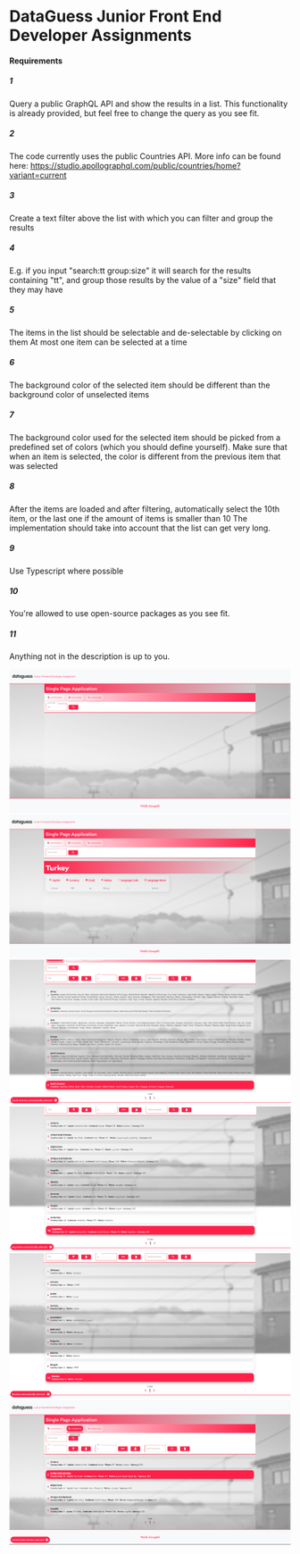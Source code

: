 # DataGuess Junior Front End Developer Assignments

#### **Requirements**

##### 1
Query a public GraphQL API and show the results in a list. This functionality is already provided, but feel free to change the query as you see fit.

##### 2
The code currently uses the public Countries API. More info can be found here: https://studio.apollographql.com/public/countries/home?variant=current

##### 3
Create a text filter above the list with which you can filter and group the results

##### 4
E.g. if you input "search:tt group:size" it will search for the results containing "tt", and group those results by the value of a "size" field that they may have

##### 5
The items in the list should be selectable and de-selectable by clicking on them At most one item can be selected at a time

##### 6
The background color of the selected item should be different than the background color of unselected items

##### 7
The background color used for the selected item should be picked from a predefined set of colors (which you should define yourself). Make sure that when an item is selected, the color is different from the previous item that was selected

##### 8
After the items are loaded and after filtering, automatically select the 10th item, or the last one if the amount of items is smaller than 10 The implementation should take into account that the list can get very long.

##### 9
Use Typescript where possible

##### 10
You're allowed to use open-source packages as you see fit.

##### 11
Anything not in the description is up to you.


![image](./src/gitimages/1.png)
![image](./src/gitimages/2.png)
![image](./src/gitimages/3.png)
![image](./src/gitimages/4.png)
![image](./src/gitimages/5.png)
![image](./src/gitimages/6.png)


